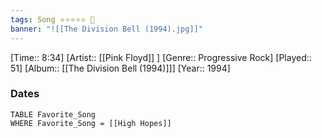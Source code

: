 ```yaml
---
tags: Song ⭐⭐⭐⭐⭐ 💛
banner: "![[The Division Bell (1994).jpg]]"
---
```

[Time:: 8:34]
[Artist:: [[Pink Floyd]] ]
[Genre:: Progressive Rock]
[Played:: 51]
[Album:: [[The Division Bell (1994)]]]
[Year:: 1994]
### Dates
````dataview
TABLE Favorite_Song
WHERE Favorite_Song = [[High Hopes]]
````